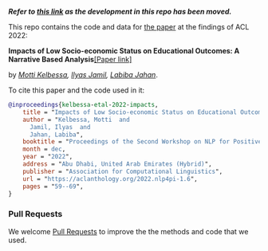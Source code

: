 ***Refer to [this link](https://github.com/NLP-in-the-Social-Sciences/Low-SES_NLP) as the development in this repo has been moved.***

This repo contains the code and data for [the paper](https://aclanthology.org/2022.nlp4pi-1.6) at the findings of ACL 2022: 

**Impacts of Low Socio-economic Status on Educational Outcomes: A Narrative Based Analysis**[[Paper link]](https://aclanthology.org/2022.nlp4pi-1.6)

by _[Motti Kelbessa](https://github.com/MoRevolution), [Ilyas Jamil](https://github.com/ilyasjamil), [Labiba Jahan](https://github.com/labibasu)_.

To cite this paper and the code used in it: 

```bibtex
@inproceedings{kelbessa-etal-2022-impacts,
    title = "Impacts of Low Socio-economic Status on Educational Outcomes: A Narrative Based Analysis",
    author = "Kelbessa, Motti  and
      Jamil, Ilyas  and
      Jahan, Labiba",
    booktitle = "Proceedings of the Second Workshop on NLP for Positive Impact (NLP4PI)",
    month = dec,
    year = "2022",
    address = "Abu Dhabi, United Arab Emirates (Hybrid)",
    publisher = "Association for Computational Linguistics",
    url = "https://aclanthology.org/2022.nlp4pi-1.6",
    pages = "59--69",
}
```

### Pull Requests

We welcome [Pull Requests](https://github.com/NLP-in-the-Social-Sciences/Low-SES_NLP/pulls) to improve the the methods and code that we used.

